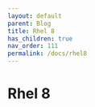 ```yaml
---
layout: default
parent: Blog
title: Rhel 8
has_children: true
nav_order: 111
permalink: /docs/rhel8
---
```


# Rhel 8

